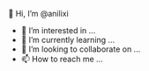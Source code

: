 👋 Hi, I’m @anilixi
- 👀 I’m interested in ...
- 🌱 I’m currently learning ...
- 💞️ I’m looking to collaborate on ...
- 📫 How to reach me ...

<!---
anilixi/anilixi is a ✨ special ✨ repository because its `README.md` (this file) appears on your GitHub profile.
You can click the Preview link to take a look at your changes.
--->
